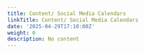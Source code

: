 ```yaml
---
title: Content/ Social Media Calendars
linkTitle: Content/ Social Media Calendars
date: '2025-04-29T17:10:00Z'
weight: 0
description: No content
---
```



